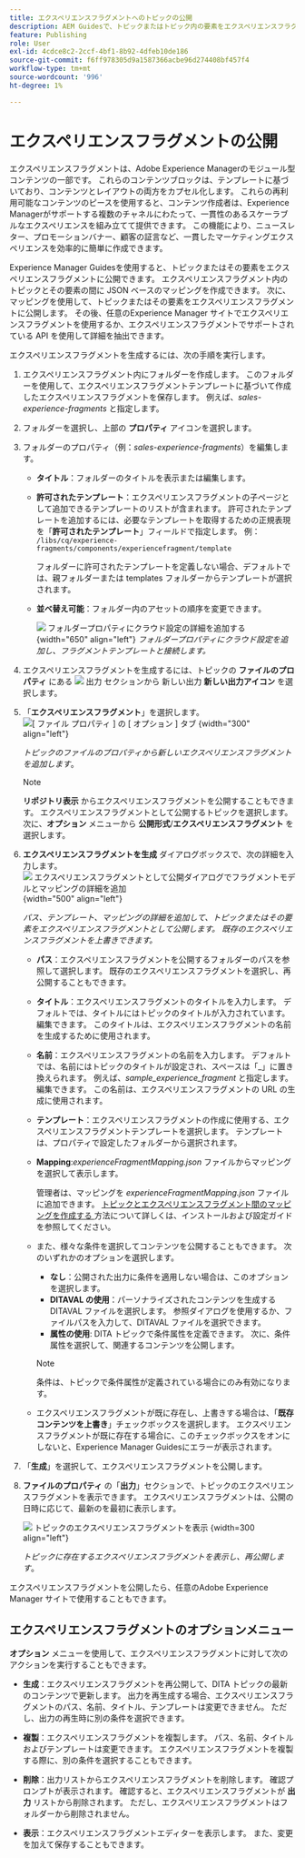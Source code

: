 ```yaml
---
title: エクスペリエンスフラグメントへのトピックの公開
description: AEM Guidesで、トピックまたはトピック内の要素をエクスペリエンスフラグメントに公開します。  トピックに存在するエクスペリエンスフラグメントを表示し、再公開する方法を説明します。
feature: Publishing
role: User
exl-id: 4cdce8c2-2ccf-4bf1-8b92-4dfeb10de186
source-git-commit: f6ff978305d9a1587366acbe96d274408bf457f4
workflow-type: tm+mt
source-wordcount: '996'
ht-degree: 1%

---
```


# エクスペリエンスフラグメントの公開

エクスペリエンスフラグメントは、Adobe Experience Managerのモジュール型コンテンツの一部です。 これらのコンテンツブロックは、テンプレートに基づいており、コンテンツとレイアウトの両方をカプセル化します。 これらの再利用可能なコンテンツのピースを使用すると、コンテンツ作成者は、Experience Managerがサポートする複数のチャネルにわたって、一貫性のあるスケーラブルなエクスペリエンスを組み立てて提供できます。 この機能により、ニュースレター、プロモーションバナー、顧客の証言など、一貫したマーケティングエクスペリエンスを効率的に簡単に作成できます。

Experience Manager Guidesを使用すると、トピックまたはその要素をエクスペリエンスフラグメントに公開できます。 エクスペリエンスフラグメント内のトピックとその要素の間に JSON ベースのマッピングを作成できます。 次に、マッピングを使用して、トピックまたはその要素をエクスペリエンスフラグメントに公開します。 その後、任意のExperience Manager サイトでエクスペリエンスフラグメントを使用するか、エクスペリエンスフラグメントでサポートされている API を使用して詳細を抽出できます。




エクスペリエンスフラグメントを生成するには、次の手順を実行します。


1. エクスペリエンスフラグメント内にフォルダーを作成します。 このフォルダーを使用して、エクスペリエンスフラグメントテンプレートに基づいて作成したエクスペリエンスフラグメントを保存します。 例えば、*sales-experience-fragments* と指定します。
1. フォルダーを選択し、上部の **プロパティ** アイコンを選択します。
1. フォルダーのプロパティ（例：*sales-experience-fragments*）を編集します。


   * **タイトル**：フォルダーのタイトルを表示または編集します。

   * **許可されたテンプレート**：エクスペリエンスフラグメントの子ページとして追加できるテンプレートのリストが含まれます。 許可されたテンプレートを追加するには、必要なテンプレートを取得するための正規表現を「**許可されたテンプレート**」フィールドで指定します。
例：
     `/libs/cq/experience-fragments/components/experiencefragment/template`

     フォルダーに許可されたテンプレートを定義しない場合、デフォルトでは、親フォルダーまたは templates フォルダーからテンプレートが選択されます。
   * **並べ替え可能**：フォルダー内のアセットの順序を変更できます。

     ![&#x200B; フォルダープロパティにクラウド設定の詳細を追加する &#x200B;](images/experience-fragment-folder-properties.png){width="650" align="left"}
     *フォルダープロパティにクラウド設定を追加し、フラグメントテンプレートと接続します。*
1. エクスペリエンスフラグメントを生成するには、トピックの **ファイルのプロパティ** にある ![&#x200B; 出力 **セクションから** 新しい出力 &#x200B;](./images/Add_icon.svg)**新しい出力アイコン** を選択します。
1. 「**エクスペリエンスフラグメント**」を選択します。\
   ![[ ファイル プロパティ ] の [ オプション ] タブ &#x200B;](./images/file-properties-outputs-new.png){width="300" align="left"}

   *トピックのファイルのプロパティから新しいエクスペリエンスフラグメントを追加します*。

   >[!NOTE]
   >
   > **リポジトリ表示** からエクスペリエンスフラグメントを公開することもできます。 エクスペリエンスフラグメントとして公開するトピックを選択します。 次に、**オプション** メニューから **公開形式**/**エクスペリエンスフラグメント** を選択します。

1. **エクスペリエンスフラグメントを生成** ダイアログボックスで、次の詳細を入力します。
   ![&#x200B; エクスペリエンスフラグメントとして公開ダイアログでフラグメントモデルとマッピングの詳細を追加 &#x200B;](images/experience-fragment-generate.png){width="500" align="left"}

   *パス、テンプレート、マッピングの詳細を追加して、トピックまたはその要素をエクスペリエンスフラグメントとして公開します。 既存のエクスペリエンスフラグメントを上書きできます。*

   * **パス**：エクスペリエンスフラグメントを公開するフォルダーのパスを参照して選択します。 既存のエクスペリエンスフラグメントを選択し、再公開することもできます。
   * **タイトル**：エクスペリエンスフラグメントのタイトルを入力します。 デフォルトでは、タイトルにはトピックのタイトルが入力されています。 編集できます。 このタイトルは、エクスペリエンスフラグメントの名前を生成するために使用されます。
   * **名前**：エクスペリエンスフラグメントの名前を入力します。 デフォルトでは、名前にはトピックのタイトルが設定され、スペースは「_」に置き換えられます。 例えば、*sample_experience_fragment* と指定します。 編集できます。 この名前は、エクスペリエンスフラグメントの URL の生成に使用されます。
   * **テンプレート**：エクスペリエンスフラグメントの作成に使用する、エクスペリエンスフラグメントテンプレートを選択します。 テンプレートは、プロパティで設定したフォルダーから選択されます。
   * **Mapping**:*experienceFragmentMapping.json* ファイルからマッピングを選択して表示します。



     管理者は、マッピングを *experienceFragmentMapping.json* ファイルに追加できます。  [&#x200B; トピックとエクスペリエンスフラグメント間のマッピングを作成する &#x200B;](../cs-install-guide/conf-experience-fragment-mapping-cs.md) 方法について詳しくは、インストールおよび設定ガイドを参照してください。

   * また、様々な条件を選択してコンテンツを公開することもできます。  次のいずれかのオプションを選択します。


      * **なし**：公開された出力に条件を適用しない場合は、このオプションを選択します。
      * **DITAVAL の使用**：パーソナライズされたコンテンツを生成する DITAVAL ファイルを選択します。 参照ダイアログを使用するか、ファイルパスを入力して、DITAVAL ファイルを選択できます。
      * **属性の使用**: DITA トピックで条件属性を定義できます。 次に、条件属性を選択して、関連するコンテンツを公開します。

     >[!NOTE]
     > 
     >条件は、トピックで条件属性が定義されている場合にのみ有効になります。


   * エクスペリエンスフラグメントが既に存在し、上書きする場合は、「**既存コンテンツを上書き**」チェックボックスを選択します。 エクスペリエンスフラグメントが既に存在する場合に、このチェックボックスをオンにしないと、Experience Manager Guidesにエラーが表示されます。
1. 「**生成**」を選択して、エクスペリエンスフラグメントを公開します。
1. **ファイルのプロパティ** の「**出力**」セクションで、トピックのエクスペリエンスフラグメントを表示できます。 エクスペリエンスフラグメントは、公開の日時に応じて、最新のを最初に表示します。

   ![&#x200B; トピックのエクスペリエンスフラグメントを表示 &#x200B;](images/experience-fragment-outputs-new.png){width=300 align=&quot;left&quot;}

   *トピックに存在するエクスペリエンスフラグメントを表示し、再公開します*。




エクスペリエンスフラグメントを公開したら、任意のAdobe Experience Manager サイトで使用することもできます。


## エクスペリエンスフラグメントのオプションメニュー

**オプション** メニューを使用して、エクスペリエンスフラグメントに対して次のアクションを実行することもできます。

* **生成**：エクスペリエンスフラグメントを再公開して、DITA トピックの最新のコンテンツで更新します。 出力を再生成する場合、エクスペリエンスフラグメントのパス、名前、タイトル、テンプレートは変更できません。 ただし、出力の再生時に別の条件を選択できます。

* **複製**：エクスペリエンスフラグメントを複製します。 パス、名前、タイトルおよびテンプレートは変更できます。 エクスペリエンスフラグメントを複製する際に、別の条件を選択することもできます。

* **削除**：出力リストからエクスペリエンスフラグメントを削除します。 確認プロンプトが表示されます。 確認すると、エクスペリエンスフラグメントが **出力** リストから削除されます。 ただし、エクスペリエンスフラグメントはフォルダーから削除されません。

* **表示**：エクスペリエンスフラグメントエディターを表示します。 また、変更を加えて保存することもできます。
